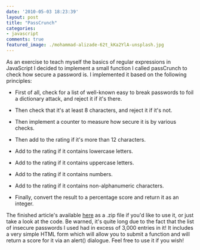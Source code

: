 ```yaml
---
date: '2010-05-03 18:23:39'
layout: post
title: "PassCrunch"
categories:
- javascript
comments: true
featured_image: ./mohammad-alizade-62t_kKa2YlA-unsplash.jpg
---
```


As an exercise to teach myself the basics of regular expressions in JavaScript I decided to implement a small function I called passCrunch to check how secure a password is. I implemented it based on the following principles:



	
  * First of all, check for a list of well-known easy to break passwords to foil a dictionary attack, and reject it if it's there.

	
  * Then check that it's at least 8 characters, and reject it if it's not.

	
  * Then implement a counter to measure how secure it is by various checks.

	
  * Then add to the rating if it's more than 12 characters.

	
  * Add to the rating if it contains lowercase letters.

	
  * Add to the rating if it contains uppercase letters.

	
  * Add to the rating if it contains numbers.

	
  * Add to the rating if it contains non-alphanumeric characters.

	
  * Finally, convert the result to a percentage score and return it as an integer.


The finished article's available [here](http://dl.dropbox.com/u/5031/passcrunch.zip) as a .zip file if you'd like to use it, or just take a look at the code. Be warned, it's quite long due to the fact that the list of insecure passwords I used had in excess of 3,000 entries in it! It includes a very simple HTML form which will allow you to submit a function and will return a score for it via an alert() dialogue. Feel free to use it if you wish!
